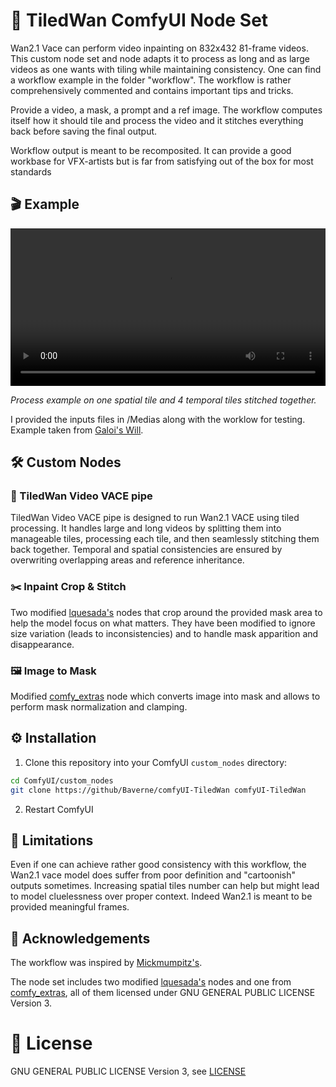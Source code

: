 # 🧩 TiledWan ComfyUI Node Set

Wan2.1 Vace can perform video inpainting on 832x432 81-frame videos. This custom node set and node adapts it to process as long and as large videos as one wants with tiling while maintaining consistency.
One can find a workflow example in the folder "workflow". The workflow is rather comprehensively commented and contains important tips and tricks.

Provide a video, a mask, a prompt and a ref image. The workflow computes itself how it should tile and process the video and it stitches everything back before saving the final output.

Workflow output is meant to be recomposited. It can provide a good workbase for VFX-artists but is far from satisfying out of the box for most standards

## 🎬 Example

<video width="100%" controls>
    <source src="Medias/Input_Output_Comparaison.mp4" type="video/mp4">
    Your browser does not support the video tag.
</video>

*Process example on one spatial tile and 4 temporal tiles stitched together.*

I provided the inputs files in /Medias along with the worklow for testing. 
Example taken from [Galoi's Will](https://youtu.be/_DAqWS7MyEw).



## 🛠️ Custom Nodes

### 🧩 TiledWan Video VACE pipe

TiledWan Video VACE pipe is designed to run Wan2.1 VACE using tiled processing. It handles large and long videos by splitting them into manageable tiles, processing each tile, and then seamlessly stitching them back together.
Temporal and spatial consistencies are ensured by overwriting overlapping areas and reference inheritance.

### ✂️ Inpaint Crop & Stitch

Two modified [lquesada's](https://github.com/lquesada/ComfyUI-Inpaint-CropAndStitch) nodes that crop around the provided mask area to help the model focus on what matters.
They have been modified to ignore size variation (leads to inconsistencies) and to handle mask apparition and disappearance.

### 🖼️ Image to Mask

Modified [comfy_extras](https://github.com/comfyanonymous/ComfyUI) node which converts image into mask and allows to perform mask normalization and clamping.

## ⚙️ Installation

1. Clone this repository into your ComfyUI `custom_nodes` directory:
```bash
cd ComfyUI/custom_nodes
git clone https://github/Baverne/comfyUI-TiledWan comfyUI-TiledWan
```

2. Restart ComfyUI

## 🚧 Limitations

Even if one can achieve rather good consistency with this workflow, the Wan2.1 vace model does suffer from poor definition and "cartoonish" outputs sometimes.
Increasing spatial tiles number can help but might lead to model cluelessness over proper context. Indeed Wan2.1 is meant to be provided meaningful frames.


## 🙏 Acknowledgements

The workflow was inspired by [Mickmumpitz's](https://www.patreon.com/posts/shoot-entire-ai-127894905?utm_medium=clipboard_copy&utm_source=copyLink&utm_campaign=postshare_creator&utm_content=join_link).

The node set includes two modified [lquesada's](https://github.com/lquesada/ComfyUI-Inpaint-CropAndStitch) nodes and one from [comfy_extras](https://github.com/comfyanonymous/ComfyUI), all of them licensed under GNU GENERAL PUBLIC LICENSE Version 3. 

# 📄 License
GNU GENERAL PUBLIC LICENSE Version 3, see [LICENSE](LICENSE)